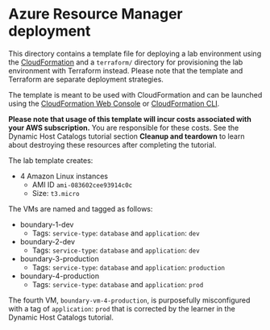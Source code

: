 # Azure Resource Manager deployment

This directory contains a template file for deploying a lab environment using the [CloudFormation](https://docs.aws.amazon.com/cloudformation/) and a `terraform/` directory for provisioning the lab environment with Terraform instead. Please note that the template and Terraform are separate deployment strategies.

The template is meant to be used with CloudFormation and can be launched using the [CloudFormation Web Console](https://console.aws.amazon.com/cloudformation) or [CloudFormation CLI](https://docs.aws.amazon.com/cli/latest/reference/cloudformation/index.html).

**Please note that usage of this template will incur costs associated with your AWS subscription.** You are responsible for these costs. See the Dynamic Host Catalogs tutorial section **Cleanup and teardown** to learn about destroying these resources after completing the tutorial.

The lab template creates:

- 4 Amazon Linux instances
  - AMI ID `ami-083602cee93914c0c`
  - Size: `t3.micro`

The VMs are named and tagged as follows:

- boundary-1-dev
    - Tags: `service-type`: `database` and `application`: `dev`
- boundary-2-dev
    - Tags: `service-type`: `database` and `application`: `dev`
- boundary-3-production
    - Tags: `service-type`: `database` and `application`: `production`
- boundary-4-production
    - Tags: `service-type`: `database` and `application`: `prod`

The fourth VM, `boundary-vm-4-production`, is purposefully misconfigured with a tag of `application`: `prod` that is corrected by the learner in the Dynamic Host Catalogs tutorial.
